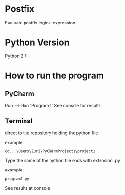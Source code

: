 # Postfix
Evaluate postfix logical expression

# Python Version 
Python 2.7

# How to run the program
## PyCharm
Run --> Run 'Program 1'
See console for results

## Terminal
direct to the repository holding the python file

example: 
```
cd...\Users\Zuri\PyCharmProjects\project1
```

Type the name of the python file ends with extension .py

example: 
```
program1.py
```

See results at console
